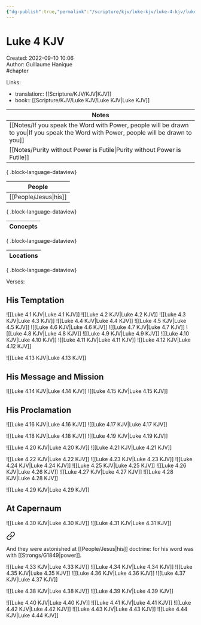 ```yaml
---
{"dg-publish":true,"permalink":"/scripture/kjv/luke-kjv/luke-4-kjv/luke-4-kjv/"}
---
```


# Luke 4 KJV

Created: 2022-09-10 10:06  
Author: Guillaume Hanique  
#chapter

Links:

- translation:: [[Scripture/KJV/KJV\|KJV]]
- book:: [[Scripture/KJV/Luke KJV/Luke KJV\|Luke KJV]]

| Notes                                                                                                                                     |
| ----------------------------------------------------------------------------------------------------------------------------------------- |
| [[Notes/If you speak the Word with Power, people will be drawn to you\|If you speak the Word with Power, people will be drawn to you]] |
| [[Notes/Purity without Power is Futile\|Purity without Power is Futile]]                                                               |

{ .block-language-dataview}

| People                   |
| ------------------------ |
| [[People/Jesus\|his]] |

{ .block-language-dataview}

| Concepts |
| -------- |

{ .block-language-dataview}

| Locations |
| --------- |

{ .block-language-dataview}

Verses:

## His Temptation

![[Luke 4.1 KJV\|Luke 4.1 KJV]]
![[Luke 4.2 KJV\|Luke 4.2 KJV]]
![[Luke 4.3 KJV\|Luke 4.3 KJV]]
![[Luke 4.4 KJV\|Luke 4.4 KJV]]
![[Luke 4.5 KJV\|Luke 4.5 KJV]]
![[Luke 4.6 KJV\|Luke 4.6 KJV]]
![[Luke 4.7 KJV\|Luke 4.7 KJV]]
![[Luke 4.8 KJV\|Luke 4.8 KJV]]
![[Luke 4.9 KJV\|Luke 4.9 KJV]]
![[Luke 4.10 KJV\|Luke 4.10 KJV]]
![[Luke 4.11 KJV\|Luke 4.11 KJV]]
![[Luke 4.12 KJV\|Luke 4.12 KJV]]

![[Luke 4.13 KJV\|Luke 4.13 KJV]]

## His Message and Mission

![[Luke 4.14 KJV\|Luke 4.14 KJV]]
![[Luke 4.15 KJV\|Luke 4.15 KJV]]

## His Proclamation

![[Luke 4.16 KJV\|Luke 4.16 KJV]]
![[Luke 4.17 KJV\|Luke 4.17 KJV]]

![[Luke 4.18 KJV\|Luke 4.18 KJV]]
![[Luke 4.19 KJV\|Luke 4.19 KJV]]

![[Luke 4.20 KJV\|Luke 4.20 KJV]]
![[Luke 4.21 KJV\|Luke 4.21 KJV]]

![[Luke 4.22 KJV\|Luke 4.22 KJV]]
![[Luke 4.23 KJV\|Luke 4.23 KJV]]
![[Luke 4.24 KJV\|Luke 4.24 KJV]]
![[Luke 4.25 KJV\|Luke 4.25 KJV]]
![[Luke 4.26 KJV\|Luke 4.26 KJV]]
![[Luke 4.27 KJV\|Luke 4.27 KJV]]
![[Luke 4.28 KJV\|Luke 4.28 KJV]]

![[Luke 4.29 KJV\|Luke 4.29 KJV]]

## At Capernaum

![[Luke 4.30 KJV\|Luke 4.30 KJV]]
![[Luke 4.31 KJV\|Luke 4.31 KJV]]

<div class="transclusion internal-embed is-loaded"><a class="markdown-embed-link" href="/scripture/kjv/luke-kjv/luke-4-kjv/luke-4-32-kjv/" aria-label="Open link"><svg xmlns="http://www.w3.org/2000/svg" width="24" height="24" viewBox="0 0 24 24" fill="none" stroke="currentColor" stroke-width="2" stroke-linecap="round" stroke-linejoin="round" class="svg-icon lucide-link"><path d="M10 13a5 5 0 0 0 7.54.54l3-3a5 5 0 0 0-7.07-7.07l-1.72 1.71"></path><path d="M14 11a5 5 0 0 0-7.54-.54l-3 3a5 5 0 0 0 7.07 7.07l1.71-1.71"></path></svg></a><div class="markdown-embed">



And they were astonished at [[People/Jesus\|his]] doctrine: for his word was with [[Strongs/G1849\|power]].


</div></div>


![[Luke 4.33 KJV\|Luke 4.33 KJV]]
![[Luke 4.34 KJV\|Luke 4.34 KJV]]
![[Luke 4.35 KJV\|Luke 4.35 KJV]]
![[Luke 4.36 KJV\|Luke 4.36 KJV]]
![[Luke 4.37 KJV\|Luke 4.37 KJV]]

![[Luke 4.38 KJV\|Luke 4.38 KJV]]
![[Luke 4.39 KJV\|Luke 4.39 KJV]]

![[Luke 4.40 KJV\|Luke 4.40 KJV]]
![[Luke 4.41 KJV\|Luke 4.41 KJV]]
![[Luke 4.42 KJV\|Luke 4.42 KJV]]
![[Luke 4.43 KJV\|Luke 4.43 KJV]]
![[Luke 4.44 KJV\|Luke 4.44 KJV]]
